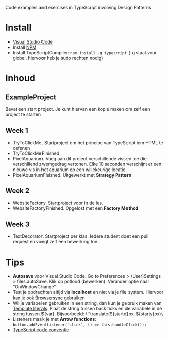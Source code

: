 Code examples and exercises in TypeScript involving Design Patterns 

# Install
- [Visual Studio Code](https://code.visualstudio.com/download)
- Install [NPM](https://docs.npmjs.com/getting-started/installing-node)
- Install TypeScriptCompiler: `npm install -g typescript` (-g staat voor global, hiervoor heb je sudo rechten nodig)

# Inhoud

## ExampleProject
Bevat een start project. Je kunt hiervan een kopie maken om zelf een project te starten

## Week 1
- TryToClickMe. Startproject om het principe van TypeScript icm HTML te oefenen
- TryToClickMeFinished
- PixelAquarium. Voeg aan dit project verschillende vissen toe die verschillend zwemgedrag vertonen. Elke 10 seconden verschijnt er een nieuwe vis in het aquarium op een willekeurige locatie.
- PixelAquariumFisished. Uitgewerkt met **Strategy Pattern**

## Week 2
- WebsiteFactory. Startproject voor in de les.
- WebsiteFactoryFinished. Opgelost met een **Factory Method** 

## Week 3
- TextDecorator. Startproject per klas. Iedere student doet een pull request en voegt zelf een bewerking toe. 

# Tips
- **Autosave** voor Visual Studio Code. Go to Preferences > (User)Settings > files.autoSave. Klik op potlood (bewerken). Verander optie naar "OnWindowChange"
- Test je opdrachten altijd via **localhost** en niet via je file system. Hiervoor kan je ook [Browsersync](https://browsersync.io/) gebruiken
- Wil je variabelen gebruiken in een string, dan kun je gebruik maken van [Template literals](http://es6-features.org/#StringInterpolation). Plaat de string tussen back ticks en de variabele in de string tussen ${var}. Bijvoorbeeld: \``translate(${startx}px, ${starty}px)`\`
- Listeners maak je met **Arrow functions**: `button.addEventListener('click', () => this.handleClick());`
- [TypeScript code conventie](https://github.com/Microsoft/TypeScript/blob/master/doc/spec.md)
